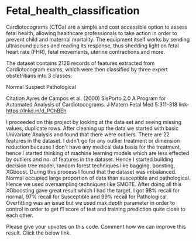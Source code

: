 # Fetal_health_classification
Cardiotocograms (CTGs) are a simple and cost accessible option to assess fetal health, allowing healthcare professionals to take action in order to prevent child and maternal mortality. The equipment itself works by sending ultrasound pulses and reading its response, thus shedding light on fetal heart rate (FHR), fetal movements, uterine contractions and more.

The dataset contains 2126 records of features extracted from Cardiotocogram exams, which were then classified by three expert obstetritians into 3 classes:

Normal
Suspect
Pathological

Citation
Ayres de Campos et al. (2000) SisPorto 2.0 A Program for Automated Analysis of Cardiotocograms. J Matern Fetal Med 5:311-318 link- https://lnkd.in/d_PChBEh

I proceeded on this project by looking at the data set and seeing missing values, duplicate rows. 
After cleaning up the data we started with basic Univariate Analysis and found that there were outliers. 
There are 22 features in the dataset. I didn't go for any outlier treatment or dimension reduction because I don't have any medical data basis for the treatment,
hence I started thinking of machine learning models which are less effected by outliers and no. of features in the dataset. Hence I started building decision tree model, 
random forest techniques like bagging, boosting, XGboost. During this process I found that the dataset was imbalanced. Normal occupied large proportion of data than susceptible 
and pathological. Hence we used oversampling techniques like SMOTE. After doing all this XGboosting gave great result which I had the target. I got 98% recall for normal, 
97% recall for Susceptible and 99% recall for Pathological. Overfitting was an issue but we used max depth parameter in order to control in order to get f1 score of test and 
training prediction quite close to each other.

Please give your upvotes on this code. Comment how we can improve this result. Click the below link.
